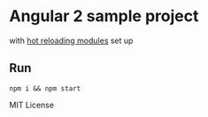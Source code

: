 # Angular 2 sample project 
with [hot reloading modules](https://github.com/capaj/jspm-hot-reloader) set up

## Run
```
npm i && npm start
```

MIT License
